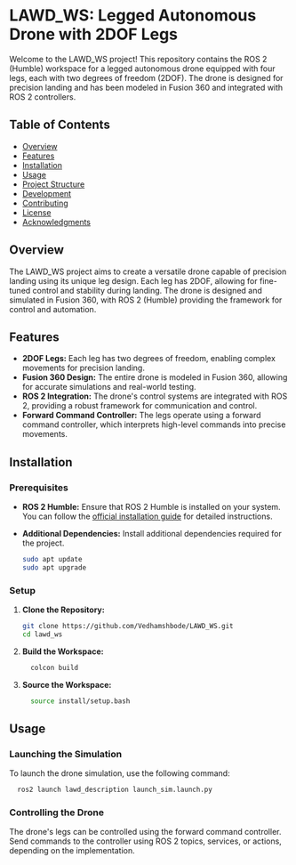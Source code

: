 # LAWD_WS: Legged Autonomous Drone with 2DOF Legs

Welcome to the LAWD_WS project! This repository contains the ROS 2 (Humble) workspace for a legged autonomous drone equipped with four legs, each with two degrees of freedom (2DOF). The drone is designed for precision landing and has been modeled in Fusion 360 and integrated with ROS 2 controllers.

## Table of Contents

- [Overview](#overview)
- [Features](#features)
- [Installation](#installation)
- [Usage](#usage)
- [Project Structure](#project-structure)
- [Development](#development)
- [Contributing](#contributing)
- [License](#license)
- [Acknowledgments](#acknowledgments)

## Overview

The LAWD_WS project aims to create a versatile drone capable of precision landing using its unique leg design. Each leg has 2DOF, allowing for fine-tuned control and stability during landing. The drone is designed and simulated in Fusion 360, with ROS 2 (Humble) providing the framework for control and automation.

## Features

- **2DOF Legs:** Each leg has two degrees of freedom, enabling complex movements for precision landing.
- **Fusion 360 Design:** The entire drone is modeled in Fusion 360, allowing for accurate simulations and real-world testing.
- **ROS 2 Integration:** The drone's control systems are integrated with ROS 2, providing a robust framework for communication and control.
- **Forward Command Controller:** The legs operate using a forward command controller, which interprets high-level commands into precise movements.

## Installation

### Prerequisites

- **ROS 2 Humble:** Ensure that ROS 2 Humble is installed on your system. You can follow the [official installation guide](https://docs.ros.org/en/humble/Installation.html) for detailed instructions.

- **Additional Dependencies:** Install additional dependencies required for the project.

  ```bash
  sudo apt update
  sudo apt upgrade

### Setup

1. **Clone the Repository:**

   ```bash
   git clone https://github.com/Vedhamshbode/LAWD_WS.git
   cd lawd_ws
   
2. **Build the Workspace:**
   ```bash
     colcon build
   
3. **Source the Workspace:**
   ```bash
     source install/setup.bash

## Usage

### Launching the Simulation

To launch the drone simulation, use the following command:
   ```bash
     ros2 launch lawd_description launch_sim.launch.py
   ```
### Controlling the Drone

The drone's legs can be controlled using the forward command controller. Send commands to the controller using ROS 2 topics, services, or actions, depending on the implementation.
